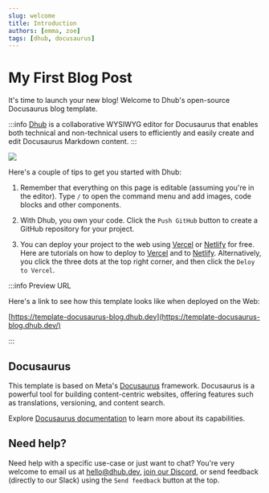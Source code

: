 ```yaml
---
slug: welcome
title: Introduction
authors: [emma, zoe]
tags: [dhub, docusaurus]
---
```


# My First Blog Post

It's time to launch your new blog! Welcome to Dhub's open-source Docusaurus blog template.

:::info
[Dhub](https://dhub.dev) is a collaborative WYSIWYG editor for Docusaurus that enables both technical and non-technical users to efficiently and easily create and edit Docusaurus Markdown content.
:::

![](/img/rocket-colors.webp)

Here's a couple of tips to get you started with Dhub:

1. Remember that everything on this page is editable (assuming you're in the editor). Type `/` to open the command menu and add images, code blocks and other components.

2. With Dhub, you own your code. Click the `Push GitHub` button to create a GitHub repository for your project.

3. You can deploy your project to the web using [Vercel](https://vercel.com) or [Netlify](https://netlify.com) for free. Here are tutorials on how to deploy to [Vercel](https://vercel.com/guides/deploying-docusaurus-with-vercel) and to [Netlify](https://www.netlify.com/blog/2016/10/27/a-step-by-step-guide-deploying-a-static-site-or-single-page-app/). Alternatively, you click the three dots at the top right corner, and then click the `Deloy to Vercel`.

<!-- truncate -->

:::info Preview URL

Here's a link to see how this template looks like when deployed on the Web:

[https://template-docusaurus-blog.dhub.dev](https://template-docusaurus-blog.dhub.dev/)

:::

## Docusaurus

This template is based on Meta's [Docusaurus](https://docusaurus.io/) framework. Docusaurus is a powerful tool for building content-centric websites, offering features such as translations, versioning, and content search.

Explore [Docusaurus documentation](https://docusaurus.io/docs) to learn more about its capabilities.

## Need help?

Need help with a specific use-case or just want to chat? You're very welcome to email us at [hello@dhub.dev](https://template-docusaurus-docs.dhub.dev/#docusaurus), [join our Discord](https://discord.gg/6qGnyrt7xy), or send feedback (directly to our Slack) using the `Send feedback` button at the top.
